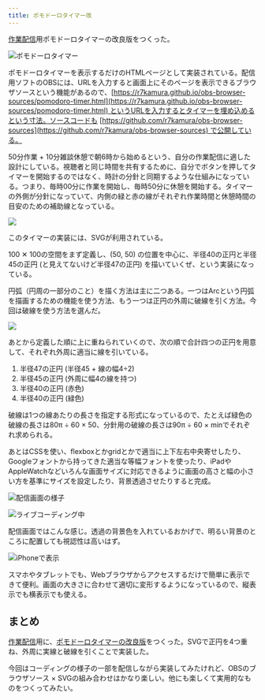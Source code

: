 ```yaml
---
title: ポモドーロタイマー改
---
```

[作業配信](https://www.youtube.com/c/r7kamura)用ポモドーロタイマーの改良版をつくった。

![](https://lh6.googleusercontent.com/6xMb94cvRqN9ASl12b1vnfknxDNl14bX1Cw1PHgbfEAbhyz0OB2WzacdcGiAO8AsYX0moHWCzoaBu6pbslUkDRHzaqLHDVZt0Nsdc11FGS3wVx59lqTxNWHaAppDROH-h9nHmfDyIB0Qy-TKtc98v78W5yJER1VXKV70W4Xwhv9Yii7tFSeno4pcUQZ1JQ "ポモドーロタイマー")

ポモドーロタイマーを表示するだけのHTMLページとして実装されている。配信用ソフトのOBSには、URLを入力すると画面上にそのページを表示できるブラウザソースという機能があるので、[https://r7kamura.github.io/obs-browser-sources/pomodoro-timer.html](https://r7kamura.github.io/obs-browser-sources/pomodoro-timer.html) というURLを入力するとタイマーを埋め込めるという寸法。ソースコードも [https://github.com/r7kamura/obs-browser-sources](https://github.com/r7kamura/obs-browser-sources) で公開している。

50分作業 + 10分雑談休憩で朝6時から始めるという、自分の作業配信に適した設計にしている。視聴者と同じ時間を共有するために、自分でボタンを押してタイマーを開始するのではなく、時計の分針と同期するような仕組みになっている。つまり、毎時00分に作業を開始し、毎時50分に休憩を開始する。タイマーの外側が分針になっていて、内側の緑と赤の線がそれぞれ作業時間と休憩時間の目安のための補助線となっている。

![](https://lh3.googleusercontent.com/WJh7gwEKly3ik5NNuaHBMl8_N-OFdMEn28o-O_1c-IF4EKk53YHZlHOXa6H6Nxzbqiwr11fp7FBNhcOWSEshnEVlMBIO4z6wXHhvv8GXgUYpeXmudEeuH-LiTasmyDknmzxThc7cc1MFV9wuIcYW0x-awx8v9uIUt5e0JMoJ6qQ0-UQ46LXpPwZv49961w)

このタイマーの実装には、SVGが利用されている。

100 ✕ 100の空間をまず定義し、(50, 50) の位置を中心に、半径40の正円と半径45の正円 (と見えてないけど半径47の正円) を描いていくぜ、という実装になっている。

円弧（円周の一部分のこと）を描く方法は主に二つある。一つはArcという円弧を描画するための機能を使う方法、もう一つは正円の外周に破線を引く方法。今回は破線を使う方法を選んだ。

![](https://lh6.googleusercontent.com/fIcMEAFndHQ8ROof4h_LCyrp7tZ7os8j2DFDWCkVoUR8Ojijtuu_eD0EaYgkDz8EJEfU6g3QL0Arl_BHr-er2FR_UW8aCeHnfvzqe8QBiNud9JoQj5Ol0BlV8gQfoDzPiFz1cQjTHgfo_k_oKLokV-ec8-a0cmDBgek7mqrKmZ0_lhLcc_oBA7AH0amslw)

あとから定義した順に上に重ねられていくので、次の順で合計四つの正円を用意して、それぞれ外周に適当に線を引いている。

1.  半径47の正円 (半径45 + 線の幅4÷2)
2.  半径45の正円 (外周に幅4の線を持つ)
3.  半径40の正円 (赤色)
4.  半径40の正円 (緑色)

破線は1つの線あたりの長さを指定する形式になっているので、たとえば緑色の破線の長さは80π ÷ 60 × 50、分針用の破線の長さは90π ÷ 60 × minでそれぞれ求められる。

あとはCSSを使い、flexboxとかgridとかで適当に上下左右中央寄せしたり、Googleフォントから持ってきた適当な等幅フォントを使ったり、iPadやAppleWatchなどいろんな画面サイズに対応できるように画面の高さと幅の小さい方を基準にサイズを設定したり、背景透過させたりすると完成。

![](https://lh6.googleusercontent.com/uTk-2w5dpGbhQP_7jiQucn-vNB0CkeDrFFtkh86chWebYTtzc4aJcjkLLr3xub6UQ2YCYLbNRMURKYpUkpe0iGWUP4aA24suRYJGbxM7ACvvGrpTx7oaXw7t8x6Mv8L77nY_B4Y6G6DmJqT-Hkp8DolKPvvhVYgnl0MErgcyYTv2pqjii2LpAVbiqL4NYg "配信画面の様子")

![](https://lh5.googleusercontent.com/rQnAhR80GTlvvQnM87HAcBMo04LJzp19tsW53nR8CWO9A9N-OfcKuvv9NK804dnEO0gxFpfOTGij1j4Jff7bmaBewWzOiYWl5oCUkUkDNMgyv1oj1XA7Xksd6A9VWZtzA3RlDoZJB5z-s_DNBsEKhf8YBNmeoPNItGCit92KSUX3kpoLeS-O8Tq5KZ-5qw "ライブコーディング中")

配信画面ではこんな感じ。透過の背景色を入れているおかげで、明るい背景のところに配置しても視認性は高いはず。

![](https://lh4.googleusercontent.com/KMQIT5IqiSW1K5NEGGun93YIwBNKJtZJKN55gbravT1CuIZxYN6Y4rfTm4dd-PXZas8CgJAGMEFU15JZYyhwqEvWMsXTm6HpqSl4p68h2x4VI18sZddqDEbP_Wv0kjlCRwJwt5XhetGN2A3tyGOM1OAOG3dR540yUGTe40CZPtbK81iw5zRHsDS3JvDv1A "iPhoneで表示")

スマホやタブレットでも、Webブラウザからアクセスするだけで簡単に表示できて便利。画面の大きさに合わせて適切に変形するようになっているので、縦表示でも横表示でも使える。

まとめ
---

[作業配信](https://www.youtube.com/c/r7kamura)用に、[ポモドーロタイマーの改良版](https://github.com/r7kamura/obs-browser-sources)をつくった。SVGで正円を4つ重ね、外周に実線と破線を引くことで実装した。

今回はコーディングの様子の一部を配信しながら実装してみたけれど、OBSのブラウザソース × SVGの組み合わせはかなり楽しい。他にも楽しくて実用的なものをつくってみたい。
